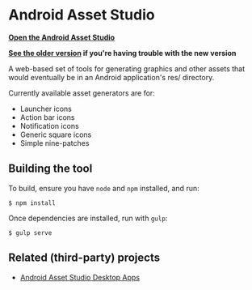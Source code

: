 Android Asset Studio
====================

**[Open the Android Asset Studio](https://romannurik.github.io/AndroidAssetStudio/)**

**[See the older version](https://romannurik.github.io/AndroidAssetStudio/older-version/) if you're having trouble with the new version**

A web-based set of tools for generating graphics and other assets that would eventually be in an Android application's res/ directory.

Currently available asset generators are for:

- Launcher icons
- Action bar icons
- Notification icons
- Generic square icons
- Simple nine-patches

## Building the tool

To build, ensure you have `node` and `npm` installed, and run:

    $ npm install

Once dependencies are installed, run with `gulp`:

    $ gulp serve

## Related (third-party) projects

- [Android Asset Studio Desktop Apps](https://androidassetstudio.codeplex.com/)

